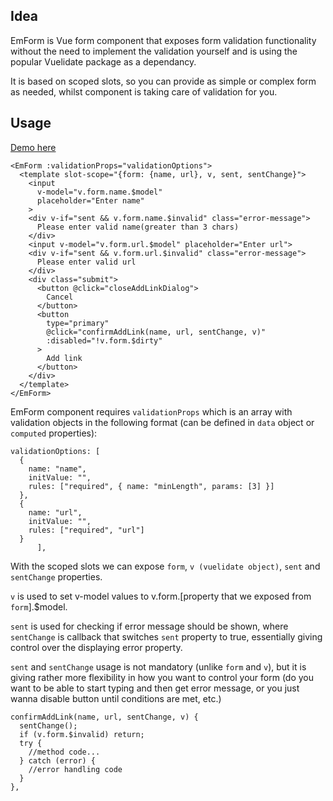## Idea
EmForm is Vue form component that exposes form validation functionality without the need to implement the validation yourself and is using the popular Vuelidate package as a dependancy.

It is based on scoped slots, so you can provide as simple or complex form as needed, whilst component is taking care of validation for you.

## Usage

[Demo here](https://codesandbox.io/s/emform-component-demo-v9tip)

```
<EmForm :validationProps="validationOptions">
  <template slot-scope="{form: {name, url}, v, sent, sentChange}">
    <input
      v-model="v.form.name.$model"
      placeholder="Enter name"
    >
    <div v-if="sent && v.form.name.$invalid" class="error-message">
      Please enter valid name(greater than 3 chars)
    </div>
    <input v-model="v.form.url.$model" placeholder="Enter url">
    <div v-if="sent && v.form.url.$invalid" class="error-message">
      Please enter valid url
    </div>
    <div class="submit">
      <button @click="closeAddLinkDialog">
        Cancel
      </button>
      <button
        type="primary"
        @click="confirmAddLink(name, url, sentChange, v)"
        :disabled="!v.form.$dirty"
      >
        Add link
      </button>
    </div>
  </template>
</EmForm>
```

EmForm component requires `validationProps` which is an array with validation objects in the following format (can be defined in `data` object or `computed` properties):

```
validationOptions: [
  {
    name: "name",
    initValue: "",
    rules: ["required", { name: "minLength", params: [3] }]
  },
  {
    name: "url",
    initValue: "",
    rules: ["required", "url"]
  }
      ],
```

With the scoped slots we can expose `form`, `v (vuelidate object)`, `sent` and `sentChange` properties.

`v` is used to set v-model values to v.form.[property that we exposed from `form`].$model.

`sent` is used for checking if error message should be shown, where `sentChange` is callback that switches `sent` property to true, essentially giving control over the displaying error property.

`sent` and `sentChange` usage is not mandatory (unlike `form` and `v`), but it is giving rather more flexibility in how you want to control your form (do you want to be able to start typing and then get error message, or you just wanna disable button until conditions are met, etc.)


```
confirmAddLink(name, url, sentChange, v) {
  sentChange();
  if (v.form.$invalid) return;
  try {
    //method code...
  } catch (error) {
    //error handling code
  }
},
```